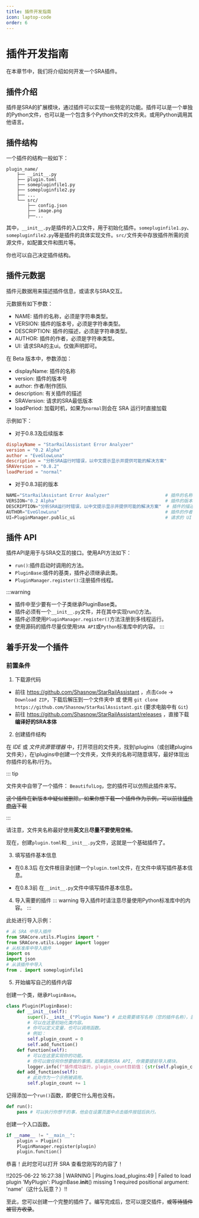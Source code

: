 ```yaml
---
title: 插件开发指南
icon: laptop-code
order: 6
---
```


# 插件开发指南

在本章节中，我们将介绍如何开发一个SRA插件。

## 插件介绍

插件是SRA的扩展模块，通过插件可以实现一些特定的功能。插件可以是一个单独的Python文件，也可以是一个包含多个Python文件的文件夹。或用Python调用其他语言。

## 插件结构

一个插件的结构一般如下：

```
plugin_name/
    ├── __init__.py
    ├── plugin.toml
    ├── somepluginfile1.py
    ├── somepluginfile2.py
    ├── ...
    └── src/
        ├── config.json
        ├── image.png
        ├──...
```

其中，`__init__.py`是插件的入口文件，用于初始化插件。`somepluginfile1.py`、`somepluginfile2.py`等是插件的具体实现文件。`src/`文件夹中存放插件所需的资源文件，如配置文件和图片等。

你也可以自己决定插件结构。

## 插件元数据
插件元数据用来描述插件信息，或请求与SRA交互。

元数据有如下参数：
- NAME: 插件的名称，必须是字符串类型。
- VERSION: 插件的版本号，必须是字符串类型。
- DESCRIPTION: 插件的描述，必须是字符串类型。
- AUTHOR: 插件的作者，必须是字符串类型。
- UI: 请求SRA的主ui。仅做声明即可。

在 Beta 版本中，参数添加：
- displayName: 插件的名称
- version: 插件的版本号
- author: 作者/制作团队
- description: 有关插件的描述
- SRAVersion: 请求的SRA最低版本
- loadPeriod: 加载时机，如果为`normal`则会在 SRA 运行时直接加载

示例如下：

- 对于0.8.3及后续版本
```toml
displayName = "StarRailAssistant Error Analyzer"
version = "0.2 Alpha"
author = "EveGlowLuna"
description = "分析SRA运行时错误，以中文提示显示并提供可能的解决方案"
SRAVersion = "0.8.2"
loadPeriod = "normal"
```
- 对于0.8.3前的版本
```python
NAME="StarRailAssistant Error Analyzer"                     # 插件的名称
VERSION="0.2 Alpha"                                         # 插件的版本
DESCRIPTION="分析SRA运行时错误，以中文提示显示并提供可能的解决方案"  # 插件的描述
AUTHOR="EveGlowLuna"                                        # 插件的作者
UI=PluginManager.public_ui                                  # 请求的 UI
```

## 插件 API

插件API是用于与SRA交互的接口。使用API方法如下：
- `run()`:插件启动时调用的方法。
- `PluginBase`:插件的基类，插件必须继承此类。
- `PluginManager.register()`:注册插件线程。

:::warning
- 插件中至少要有一个子类继承PluginBase类。
- 插件必须有一个`__init__.py`文件，并在其中实现run()方法。
- 插件必须使用`PluginManager.register()`方法注册到多线程运行。
- 使用源码的插件尽量仅使用`SRA API`或`Python`标准库中的内容。
:::

## 着手开发一个插件

### 前置条件

1. 下载源代码
- 前往 https://github.com/Shasnow/StarRailAssistant ，点击`Code` -> `Download ZIP`，下载后解压到一个文件夹中 或 使用 `git clone https://github.com/Shasnow/StarRailAssistant.git` (要求电脑中有 `Git`)
- 前往 https://github.com/Shasnow/StarRailAssistant/releases ，直接下载**编译好的SRA本体**

2. 创建插件结构

在 *IDE* 或 *文件资源管理器* 中，打开项目的文件夹，找到\plugins（或创建plugins文件夹），在\plugins中创建一个文件夹，文件夹的名称可随意填写，最好体现出你插件的名称/行为。

::: tip 

文件夹中自带了一个插件： `BeautifulLog`，您的插件可以仿照此插件来写。

~~这个插件在新版本中疑似被删除。如果你想下载一个插件作为示例，可以前往[插件商店](https://starrailassistant.top/pluginstore.html)下载~~

:::

请注意，文件夹名称最好使用**英文**且**尽量不要使用空格**。

现在，创建`plugin.toml`和`__init__.py`文件，这就是一个基础插件了。

3. 填写插件基本信息

- 在0.8.3后
在文件根目录创建一个`plugin.toml`文件，在文件中填写插件基本信息。

- 在0.8.3前
在`__init__.py`文件中填写插件基本信息。


4. 导入需要的插件
::: warning 导入插件时请注意尽量使用Python标准库中的内容。
:::

此处进行导入示例：
```python
# 从 SRA 中导入插件
from SRACore.utils.Plugins import *
from SRACore.utils.Logger import logger
# 从标准库中导入插件
import os
import json
# 从该插件中导入
from . import somepluginfile1
```

5. 开始编写自己的插件内容

创建一个类，继承`PluginBase`。

```python
class Plugin(PluginBase):
    def __init__(self):
        super().__init__("Plugin Name") # 此处需要填写名称（您的插件名称），否则会引发报错。
        # 可以在这里初始化类内容。
        # 你可以定义变量，也可以调用函数。
        # 例如：
        self.plugin_count = 0
        self.add_function()
    def function(self):
        # 可以在这里实现你的功能。
        # 你可以做任何你想要做的事情。如果调用SRA API, 你需要提前导入模块。
        logger.info(f"插件成功运行，plugin_count目前值：{str(self.plugin_count)}")
    def add_function(self):
        # 此处作为一个示例被调用。
        self.plugin_count += 1
```

记得添加一个`run()`函数，即便它什么用也没有。

```python
def run():
    pass # 可以执行你想干的事，他会在设置页面中点击插件按钮后执行。
```

创建一个入口函数。

```python
if __name__ != "__main__":
    plugin = Plugin()
    PluginManager.register(plugin)
    plugin.function()
```

恭喜！此时您可以打开 SRA 查看您刚写的内容了！

!!2025-06-22 16:27:38 | WARNING | Plugins.load_plugins:49 | Failed to load plugin 'MyPlugin': PluginBase.__init__() missing 1 required positional argument: 'name'（这什么玩意？）!!

至此，您可以创建一个完整的插件了。编写完成后，您可以提交插件，~~或等待插件被官方收录~~。